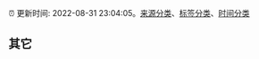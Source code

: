 :alarm_clock: 更新时间: 2022-08-31 23:04:05。[来源分类](../README.md)、[标签分类](../TAGS.md)、[时间分类](../TIMELINE.md)

## 其它



